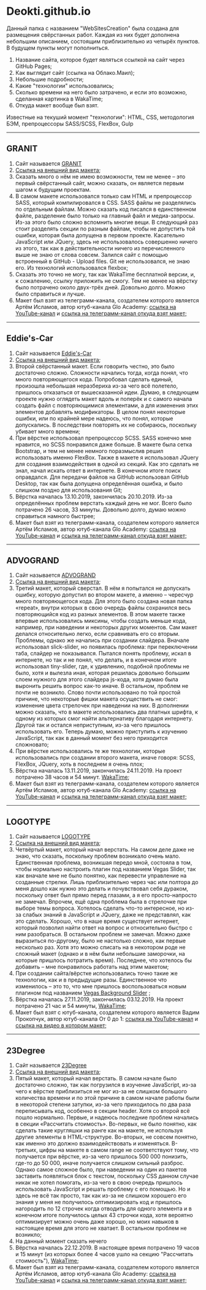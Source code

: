 # Deokti.github.io
Данный папка с названием "WebSitesСreation" была создана для размещения свёрстанных работ. Каждая из них будет дополнена небольшим описанием, состоящим приблизительно из четырёх пунктов. В будущем пункты могут пополниться. 

<ol>
  <li>Название сайта, которое будет являться ссылкой на сайт через GitHub Pages; </li>
  <li>Как выглядит сайт (ссылка на Облако.Маил);</li>
  <li>Небольшие подробности;</li>
  <li>Какие "технологии" использовались;</li>
  <li>Сколько времени на него было затрачено, и если это возможно, сделанная картинка в WakaTime; </li>
  <li>Откуда макет вообще был взят.</li>
</ol>  

<p>Известные на текуший момент "технологии": HTML, CSS, методология БЭМ, препроцессоры SASS/SCSS, FlexBox, Gulp</p>

<hr>
<h2>GRANIT</h2>
<ol>
  <li>Сайт называется <a href="https://deokti.github.io/WebSitesСreation/GRANIT/" target="_blank">GRANIT</a></li>
  <li><a href="https://cloud.mail.ru/home/Макеты/Гранит.jpg?weblink=Soo3/4NSMa6eao" target="_blank">Ссылка на внешний вид макета</a>;</li>
 	<li>Сказать много о нём не имею возможности, тем не менее – это первый свёрстанный сайт, можно сказать, он является первым шагом к будущим проектам.</li>
 	<li>В самом макете использовался только сам HTML и препроцессор SASS, который компилировался в CSS. SASS файлы не разделялись по отдельным файлам. Можно сказать код писался в единственном файле, разделение было только на главный файл и медиа-запросы. Из-за этого было сложно вспомнить многие вещи. В следующий раз стоит разделять секции по разным файлам, чтобы не допустить той ошибки, которая была допущена в первом проекте. Касательно JavaScript или JQuery, здесь не использовалось совершенно ничего из этого, так как в действительности ничего из перечисленного выше не знаю от слова совсем. Залился сайт с помощью встроенный в GitHub - Upload files. Git не использовался, не знаю его. Из технологий использовался flexbox; </li>
 <li>Сказать это точно не могу, так как WakaTime бесплатной версии, и, к сожалению, ссылку приложить не смогу. Тем не менее на вёрстку было потрачено около двух-трёх дней. Довольно долго. Можно было справиться и лучше.</li>
 <li>Макет был взят из телеграмм-канала, создателем которого является Артём Исламов, автор ютуб-канала Glo Academy: 
    <a href="https://www.youtube.com/channel/UCVswRUcKC-M35RzgPRv8qUg/featured">ссылка на YouTube-канал</a> и 
    <a href="https://t.me/glo_academy">ссылка на телеграмм-канал откуда взят макет;</a></li>
</ol>  

<hr>
<h2>Eddie's-Car</h2>
<ol>
  <li>Сайт называется <a href="https://deokti.github.io/WebSitesСreation/Eddie's-Car/" target="blank">Eddie's-Car</a></li>
  <li><a href="https://cloud.mail.ru/home/Макеты/Белазы.jpg?weblink=2HtH/4G2Rapg4Y" target="_blank">Ссылка на внешний вид макета</a>;</li>
 	<li>Второй свёрстанный макет. Если говорить честно, это было достаточно сложно. Сложности начались тогда, когда понял, что много повторяющегося кода. Попробовал сделать единый, произошла небольшая неразбериха из-за чего всё полетело, пришлось отказаться от вышесказанной идеи. Думаю, в следующем проекте нужно оглядеть макет вдоль и поперёк и с самого начала создать файл с повторяющимися элементами, а для изменения этих элементов добавлять модификаторы. В целом понял некоторые ошибки, или по крайней мере надеюсь, что понял, которые допускались. В последствии повторять их не собираюсь, поскольку убивает много времени;</li>
 	<li>При вёрстке использовал препроцессор SCSS. SASS конечно мне нравится, но SCSS понравился даже больше. В макете была сетка Bootstrap, и тем не менее немного поразмыслив решил использовать именно FlexBox. Также в макете я использовал JQuery для создания взаимодействия в одной из секций. Как это сделать не знал, начал искать ответ в интернете. В конечном итоге поиск оправдался. Для передачи файлов на GitHub использовал GitHub Desktop, так как была допущена определённая ошибка, и было слишком поздно для использования Git; </li>
 <li>Вёрстка началась 13.10.2019, закончилась 20.10.2019. Из-за определённых проблем верстать каждый день не мог. Всего было потрачено 26 часов, 33 минуты. Довольно долго, думаю можно справиться намного быстрее;</li>
 <li>Макет был взят из телеграмм-канала, создателем которого является Артём Исламов, автор ютуб-канала Glo Academy: 
    <a href="https://www.youtube.com/channel/UCVswRUcKC-M35RzgPRv8qUg/featured">ссылка на YouTube-канал</a> и 
    <a href="https://t.me/glo_academy">ссылка на телеграмм-канал откуда взят макет;</a></li>
</ol>  

<hr>

<h2>ADVOGRAND</h2>
<ol>
  <li>Сайт называется <a href="https://deokti.github.io/WebSitesСreation/ADVOGRAND/" target="_blank">ADVOGRAND</a></li>
  <li><a href="https://cloud.mail.ru/home/Макеты/Advogrand.jpg?weblink=5vom/4KochYmVz" target="_blank">Ссылка на внешний вид макета</a>;</li>
 	<li>Третий макет, который сверстал. В нём я попытался не допускать ошибку, которую допустил во втором макете, а именно – чересчур много повторяющегося кода. Для этого было создана новая папка «repeat», внутри которых в свою очередь файлы сохранился весь повторяющийся код из разных элементов. В этом макете также впервые использовались миксины, чтобы создать меньше кода, например, при наведении и некоторых других моментов. Сам макет делался относительно легко, если сравнивать его со вторым. Проблемы, однако же начались при создании слайдера. Вначале использовал slick-slider, но появилась проблема: при переключении таба, слайдер не показывался. Пытался понять проблему, искал в интернете, но так и не понял, что делать, и в конечном итоге использовал tiny-slider, где, к удивлению, подобной проблемы не было, хотя и вылезла иная, которая решилась довольно большим слоем нужного для этого слайдера js-кода, хотя думаю была выронить решить вопрос как-то иначе. В остальном, проблем не почти не возникло. Слово почти использовано по той простой причине, что некоторые фишки макета осуществить не смог: изменение цвета стрелочек при наведении на них. 
В дополнении можно сказать, что в макете использовались два платных шрифта, к одному из которых смог найти альтернативу благодаря интернету. Другой так и остался неприступным, из-за чего пришлось использовать его. Теперь думаю, можно приступить к изучению JavaScript, так как в данный момент без него приходится сложновато;</li>
 	<li>При вёрстке использовались те же технологии, которые использовались при создании второго макета, иначе говоря: SCSS, FlexBox, JQuery, хоть в последнем я очень плох;</li>
 <li>Вёрстка началась 13.11.2019, закончилась 24.11.2019. На проект потрачено 38 часов и 54 минут. <a href="https://cloud.mail.ru/home/Макеты/Картинки%20с%20WakaTime/ADVOGRAND.jpg" target="_blank">WakaTime</a>;</li>
 <li>Макет был взят из телеграмм-канала, создателем которого является Артём Исламов, автор ютуб-канала Glo Academy: 
    <a href="https://www.youtube.com/channel/UCVswRUcKC-M35RzgPRv8qUg/featured">ссылка на YouTube-канал</a> и 
    <a href="https://t.me/glo_academy">ссылка на телеграмм-канал откуда взят макет;</a></li>
</ol>  

<hr>

<h2>LOGOTYPE</h2>
<ol>
  <li>Сайт называется <a href="https://deokti.github.io/WebSitesСreation/LOGOTYPE/" target="_blank">LOGOTYPE</a></li>
  <li><a href="https://cloud.mail.ru/home/Макеты/freePSD.jpg?weblink=2gPQ/32BTYQzM5" target="_blank">Ссылка на внешний вид макета</a>;</li>
 	<li>Четвёртый макет, который начал верстать. На самом деле даже не знаю, что сказать, поскольку проблем возникало очень мало. Единственная проблема, возникшая передо мной, состояла в том, чтобы нормально настроить плагин под названием Vegas Slider, так как вначале мне не было понятно, как перевести управление на созданные стрелки. Лишь приблизительно через час или полтора до меня дошло как нужно это делать и почувствовал себя дураком, поскольку ответ был прямо перед глазами, а я его просто-напросто не замечал. Впрочем, ещё одна проблема была в стрелочке при выборе темы вопроса. Хотелось сделать что-то интересное, но из-за слабых знаний в JavaScript и JQuery, даже не представлял, как это сделать. Хорошо, что в наше время существует интернет, который позволил найти ответ на вопрос и относительно быстро с ним разобраться. В остальном проблем не замечал. Можно даже выразиться по-другому, было не настолько сложно, как первые несколько раз. Хотя это можно списать на в некотором роде не сложный макет (однако и в нём были небольшие заморочки, на которые пришлось потратить время). Последнее, что хотелось бы добавить – мне понравилось работать над этим макетом;</li>
 	<li>При создании сайта/вёрстке использовались точно такие же технологии, как и в предыдущие разы. Единственное что изменилось – это то, что мне пришлось воспользоваться новым плагином под названием <a href="http://vegas.jaysalvat.com/index.html">Vegas Background Slider</a>
;</li>
 <li>Вёрстка началась 27.11.2019, закончилась 03.12.2019. На проект потрачено 21 час и 54 минуты, <a href="https://wakatime.com/@KaizDA/projects/adpishwzcu?start=2019-11-27&end=2019-12-03" target="_blank">WakaTime</a>;</li>
 <li>Макет был взят с ютуб-канала, создателем которого является Вадим Прокопчук, автор ютуб-канала От 0 до 1: 
    <a href="https://www.youtube.com/channel/UCE_w6FxGfRKH2fU76raVeog/videos">ссылка на YouTube-канал</a> и 
    <a href="https://www.youtube.com/watch?v=Q2zxQNQGcU8&t=4823s">ссылка на видео в котором макет;</a></li>
</ol>  

<hr>
<h2>23Degree</h2>
<ol>
  <li>Сайт называется <a href="https://deokti.github.io/WebSitesСreation/23Degree/" target="_blank">23Degree</a></li>
  <li><a href="https://cloud.mail.ru/home/Макеты/23Degree.png?weblink=4bhW/2JKYHTsEs" target="_blank">Ссылка на внешний вид макета</a>;</li>
 	<li>Пятый макет, который начал верстать. В самом начале было достаточно сложно, так как погрузился в изучение JavaScript, из-за чего к вёрстке приблизиться не мог из-за не слишком большого количества времени и по этой причине в самом начале работы были в некоторой степени затупки, из-за чего приходилось по два раза переписывать код, особенно в секции header. Хотя со второй всё пошло нормально. Первые, и надеюсь последние проблем начались в секции «Рассчитать стоимость». Во-первых, не было понятно, как сделать такие кругляшки на ранге как на макете, не используя другие элементы в HTML-структуре. Во-вторых, не совсем понятно, как именно это должно взаимодействовать и изменяться. В-третьих, цифры на макете в самом range не соответствуют тому, что получается при вёрстке, из-за чего пришлось 500 000 понизить, где-то до 50 000, иначе получается слишком сильный разброс. Однако самое сложное было, при наведении на один из пакетов заставить появляться блок с текстом, поскольку CSS данном случае никак не хотел помогать, из-за чего в свою очередь пришлось использовать JavaScript и решать проблему с его помощью. Но и здесь не всё так просто, так как из-за не слишком хорошего его знания у меня не получилось оптимизировать код и пришлось нагородить по 12 строчек когда отводить для одного элемента и в конечном итоге получилось целых 43 строчки кода, хотя вероятно оптимизирует можно очень даже хорошо, но моих навыков в настоящее время для этого не хватает. В остальном проблем не возникло;</li>
 	<li>На данный момент сказать нечего</li>
 <li>Вёрстка началась 22.12.2019. В настоящее время потрачено 19 часов и 15 минут (из которых более 4 часов ушло на секцию "Рассчитать стоимость"), <a href="https://wakatime.com/projects/23Degree?start=2019-12-16&end=2019-12-22" target="_blank">WakaTime</a>;</li>
 <li>Макет был взят из телеграмм-канала, создателем которого является Артём Исламов, автор ютуб-канала Glo Academy: 
    <a href="https://www.youtube.com/channel/UCVswRUcKC-M35RzgPRv8qUg/featured">ссылка на YouTube-канал</a> и 
    <a href="https://t.me/glo_academy">ссылка на телеграмм-канал откуда взят макет;</a></li>
</ol>  

